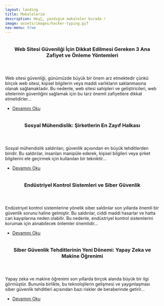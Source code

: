 ```yaml
---
layout: landing
title: Makalelerim
description: Hey👋, yazdığım makaleler burada !
image: assets/images/hacker-typing.gif
nav-menu: true
---
```


<section id="two" class="spotlights">
	<section>
		<a href="/2023/04/02/websec-top-3.html" class="image">
			<img src="{% link assets/images/websec.png %}" alt="" data-position="center center" />
		</a>
		<div class="content">
			<div class="inner">
				<header class="major">
					<h3>Web Sitesi Güvenliği İçin Dikkat Edilmesi Gereken 3 Ana Zafiyet ve Önleme Yöntemleri</h3>
				</header>
				<p>Web sitesi güvenliği, günümüzde büyük bir önem arz etmektedir çünkü birçok web sitesi, kişisel bilgilerin veya maddi varlıkların saklanmasına olanak sağlamaktadır. Bu nedenle, web sitesi sahipleri ve geliştiricileri, web sitelerinin güvenliğini sağlamak için bu tarz önemli zafiyetlere dikkat etmelidirler...</p>
				<ul class="actions">
					<li><a href="/2023/04/02/websec-top-3.html" class="button">Devamını Oku</a></li>
				</ul>
			</div>
		</div>
	</section>
	<section>
		<a href="/2023/04/02/phishing.html" class="image">
			<img src="{% link assets/images/phishing.jpg %}" alt="" data-position="top center" />
		</a>
		<div class="content">
			<div class="inner">
				<header class="major">
					<h3>Sosyal Mühendislik: Şirketlerin En Zayıf Halkası</h3>
				</header>
				<p>Sosyal mühendislik saldırıları, güvenlik açısından en büyük tehditlerden biridir. Bu saldırılar, insanları manipüle ederek, kişisel bilgileri veya şirket bilgilerini ele geçirmek için kullanılan bir tekniktir...</p>
				<ul class="actions">
					<li><a href="/2023/04/02/phishing.html" class="button">Devamını Oku</a></li>
				</ul>
			</div>
		</div>
	</section>
	<section>
		<a href="/2023/04/02/industry.html" class="image">
			<img src="{% link assets/images/industry.jpeg %}" alt="" data-position="25% 25%" />
		</a>
		<div class="content">
			<div class="inner">
				<header class="major">
					<h3>Endüstriyel Kontrol Sistemleri ve Siber Güvenlik</h3>
				</header>
				<p>Endüstriyel kontrol sistemlerine yönelik siber saldırılar son yıllarda önemli bir güvenlik sorunu haline gelmiştir. Bu saldırılar, ciddi maddi hasarlar ve hatta can kayıplarına neden olabilir. Bu nedenle, endüstriyel kontrol sistemlerini korumak için alınabilecek önlemler önemlidir...</p>
				<ul class="actions">
					<li><a href="/2023/04/02/industry.html" class="button">Devamını Oku</a></li>
				</ul>
			</div>
		</div>
	</section>
	<section>
		<a href="/2023/04/02/ai-at-security.html" class="image">
			<img src="{% link assets/images/ai-at-cyber-security.png %}" alt="" data-position="top center" />
		</a>
		<div class="content">
			<div class="inner">
				<header class="major">
					<h3>Siber Güvenlik Tehditlerinin Yeni Dönemi: Yapay Zeka ve Makine Öğrenimi</h3>
				</header>
				<p>Yapay zeka ve makine öğrenimi son yıllarda birçok alanda büyük bir ilgi görmüştür. Bununla birlikte, bu teknolojilerin gelişmesi ve yaygınlaşması siber güvenlik tehditleri açısından bazı riskler de beraberinde getirir...</p>
				<ul class="actions">
					<li><a href="/2023/04/02/ai-at-security.html" class="button">Devamını Oku</a></li>
				</ul>
			</div>
		</div>
	</section>
</section>


